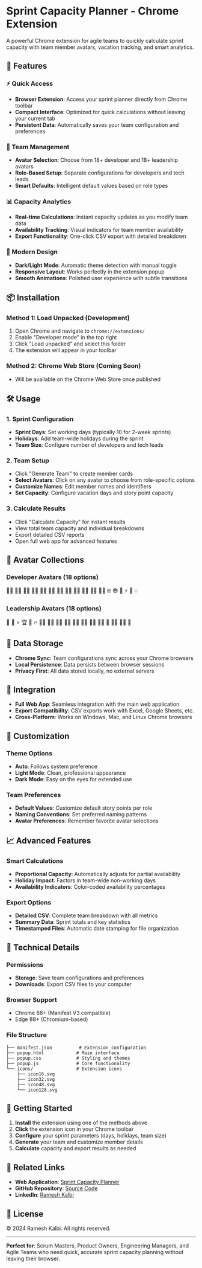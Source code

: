# Sprint Capacity Planner - Chrome Extension

A powerful Chrome extension for agile teams to quickly calculate sprint capacity with team member avatars, vacation tracking, and smart analytics.

## 🚀 Features

### ⚡ Quick Access
- **Browser Extension**: Access your sprint planner directly from Chrome toolbar
- **Compact Interface**: Optimized for quick calculations without leaving your current tab
- **Persistent Data**: Automatically saves your team configuration and preferences

### 👥 Team Management
- **Avatar Selection**: Choose from 18+ developer and 18+ leadership avatars
- **Role-Based Setup**: Separate configurations for developers and tech leads
- **Smart Defaults**: Intelligent default values based on role types

### 📊 Capacity Analytics
- **Real-time Calculations**: Instant capacity updates as you modify team data
- **Availability Tracking**: Visual indicators for team member availability
- **Export Functionality**: One-click CSV export with detailed breakdown

### 🎨 Modern Design
- **Dark/Light Mode**: Automatic theme detection with manual toggle
- **Responsive Layout**: Works perfectly in the extension popup
- **Smooth Animations**: Polished user experience with subtle transitions

## 📦 Installation

### Method 1: Load Unpacked (Development)
1. Open Chrome and navigate to `chrome://extensions/`
2. Enable "Developer mode" in the top right
3. Click "Load unpacked" and select this folder
4. The extension will appear in your toolbar

### Method 2: Chrome Web Store (Coming Soon)
- Will be available on the Chrome Web Store once published

## 🛠️ Usage

### 1. Sprint Configuration
- **Sprint Days**: Set working days (typically 10 for 2-week sprints)
- **Holidays**: Add team-wide holidays during the sprint
- **Team Size**: Configure number of developers and tech leads

### 2. Team Setup
- Click "Generate Team" to create member cards
- **Select Avatars**: Click on any avatar to choose from role-specific options
- **Customize Names**: Edit member names and identifiers
- **Set Capacity**: Configure vacation days and story point capacity

### 3. Calculate Results
- Click "Calculate Capacity" for instant results
- View total team capacity and individual breakdowns
- Export detailed CSV reports
- Open full web app for advanced features

## 🎯 Avatar Collections

### Developer Avatars (18 options)
👨‍💻 👩‍💻 🧑‍💻 👨‍🔬 👩‍🔬 🧑‍🔬 👨‍🎓 👩‍🎓 🧑‍🎓 👨‍💼 👩‍💼 🧑‍💼 🤓 😎 🧠 ⚡ 🚀 💡

### Leadership Avatars (18 options)
👑 🎯 ⭐ 🏆 💎 🔥 👨‍🏫 👩‍🏫 🧑‍🏫 👨‍💼 👩‍💼 🧑‍💼 🦸‍♂️ 🦸‍♀️ 🦸 🧙‍♂️ 🧙‍♀️ 🧙

## 💾 Data Storage

- **Chrome Sync**: Team configurations sync across your Chrome browsers
- **Local Persistence**: Data persists between browser sessions
- **Privacy First**: All data stored locally, no external servers

## 🔗 Integration

- **Full Web App**: Seamless integration with the main web application
- **Export Compatibility**: CSV exports work with Excel, Google Sheets, etc.
- **Cross-Platform**: Works on Windows, Mac, and Linux Chrome browsers

## 🎨 Customization

### Theme Options
- **Auto**: Follows system preference
- **Light Mode**: Clean, professional appearance
- **Dark Mode**: Easy on the eyes for extended use

### Team Preferences
- **Default Values**: Customize default story points per role
- **Naming Conventions**: Set preferred naming patterns
- **Avatar Preferences**: Remember favorite avatar selections

## 📈 Advanced Features

### Smart Calculations
- **Proportional Capacity**: Automatically adjusts for partial availability
- **Holiday Impact**: Factors in team-wide non-working days
- **Availability Indicators**: Color-coded availability percentages

### Export Options
- **Detailed CSV**: Complete team breakdown with all metrics
- **Summary Data**: Sprint totals and key statistics
- **Timestamped Files**: Automatic date stamping for file organization

## 🔧 Technical Details

### Permissions
- **Storage**: Save team configurations and preferences
- **Downloads**: Export CSV files to your computer

### Browser Support
- Chrome 88+ (Manifest V3 compatible)
- Edge 88+ (Chromium-based)

### File Structure
```
├── manifest.json          # Extension configuration
├── popup.html            # Main interface
├── popup.css             # Styling and themes
├── popup.js              # Core functionality
└── icons/                # Extension icons
    ├── icon16.svg
    ├── icon32.svg
    ├── icon48.svg
    └── icon128.svg
```

## 🚀 Getting Started

1. **Install** the extension using one of the methods above
2. **Click** the extension icon in your Chrome toolbar
3. **Configure** your sprint parameters (days, holidays, team size)
4. **Generate** your team and customize member details
5. **Calculate** capacity and export results as needed

## 🔗 Related Links

- **Web Application**: [Sprint Capacity Planner](https://rkalbi.github.io/scrum-team-capacity-calculator/)
- **GitHub Repository**: [Source Code](https://github.com/rkalbi/scrum-team-capacity-calculator)
- **LinkedIn**: [Ramesh Kalbi](https://www.linkedin.com/in/rameshkalbi/)

## 📄 License

© 2024 Ramesh Kalbi. All rights reserved.

---

**Perfect for**: Scrum Masters, Product Owners, Engineering Managers, and Agile Teams who need quick, accurate sprint capacity planning without leaving their browser.